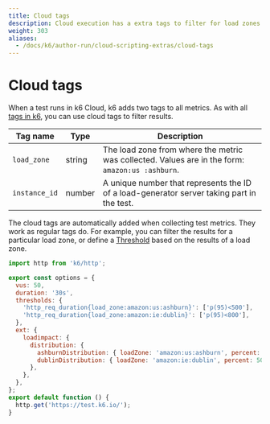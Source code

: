 ```yaml
---
title: Cloud tags
description: Cloud execution has a extra tags to filter for load zones and instance ids
weight: 303
aliases:
  - /docs/k6/author-run/cloud-scripting-extras/cloud-tags
---
```


# Cloud tags

When a test runs in k6 Cloud, k6 adds two tags to all metrics.
As with all [tags in k6](https://k6.io/docs/using-k6/tags-and-groups), you can use cloud tags to filter results.

| Tag name      | Type   | Description                                                                                          |
| ------------- | ------ | ---------------------------------------------------------------------------------------------------- |
| `load_zone`   | string | The load zone from where the metric was collected. Values are in the form: `amazon:us :ashburn`. |
| `instance_id` | number | A unique number that represents the ID of a load-generator server taking part in the test.              |

The cloud tags are automatically added when collecting test metrics.
They work as regular tags do.
For example, you can filter the results for a particular load zone,
or define a [Threshold](https://k6.io/docs/using-k6/thresholds#thresholds-on-sub-metrics-tagged-metrics) based on the results of a load zone.

```javascript
import http from 'k6/http';

export const options = {
  vus: 50,
  duration: '30s',
  thresholds: {
    'http_req_duration{load_zone:amazon:us:ashburn}': ['p(95)<500'],
    'http_req_duration{load_zone:amazon:ie:dublin}': ['p(95)<800'],
  },
  ext: {
    loadimpact: {
      distribution: {
        ashburnDistribution: { loadZone: 'amazon:us:ashburn', percent: 50 },
        dublinDistribution: { loadZone: 'amazon:ie:dublin', percent: 50 },
      },
    },
  },
};
export default function () {
  http.get('https://test.k6.io/');
}
```

